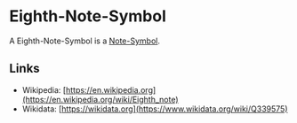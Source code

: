 # Eighth-Note-Symbol

A Eighth-Note-Symbol is a [Note-Symbol](90000054.md).

## Links

- Wikipedia: [https://en.wikipedia.org](https://en.wikipedia.org/wiki/Eighth_note)
- Wikidata: [https://wikidata.org](https://www.wikidata.org/wiki/Q339575)
